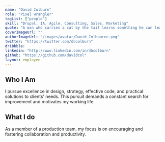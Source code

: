 ```yaml
---
name: "David Colburn"
role: "Pixel wrangler"
tagList: ["people"]
skill: "Drupal, IA, Agile, Consulting, Sales, Marketing"
quote: "A man who carries a cat by the tail learns something he can learn in no other way - Mark Twain"
coverImageUrl: ""
authorImageUrl: "/images/avatar/David_Colbourne.png"
twitter: "https://twitter.com/dbcolburn"
dribbble: 
linkedin: "http://www.linkedin.com/in/dbcolburn"
github: "https://github.com/davidcol"
layout: employee
---
```


## Who I Am

I pursue excellence in design, strategy, effective code, and practical solutions to clients' needs. This pursuit demands a constant search for improvement and motivates my working life.

## What I do

As a member of a production team, my focus is on encouraging and fostering collaboration and productivity.
